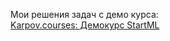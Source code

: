 Мои решения задач с демо курса:  
[Karpov.courses: Демокурс StartML](https://lab.karpov.courses/learning/80/)
